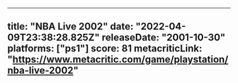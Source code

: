 
---
title: "NBA Live 2002"
date: "2022-04-09T23:38:28.825Z"
releaseDate: "2001-10-30"
platforms: ["ps1"]
score: 81
metacriticLink: "https://www.metacritic.com/game/playstation/nba-live-2002"
---
